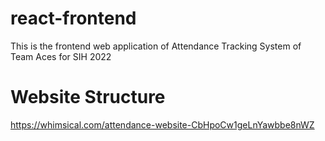 # react-frontend
This is the frontend web application of Attendance Tracking System of Team Aces for SIH 2022

# Website Structure
https://whimsical.com/attendance-website-CbHpoCw1geLnYawbbe8nWZ
